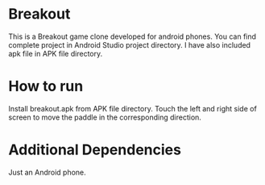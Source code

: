 # Breakout

This is a Breakout game clone developed for android phones. You can find complete project in Android Studio project directory. I have also included apk file in APK file directory.

# How to run

Install breakout.apk from APK file directory. Touch the left and right side of screen to move the paddle in the corresponding direction.

# Additional Dependencies

Just an Android phone.
